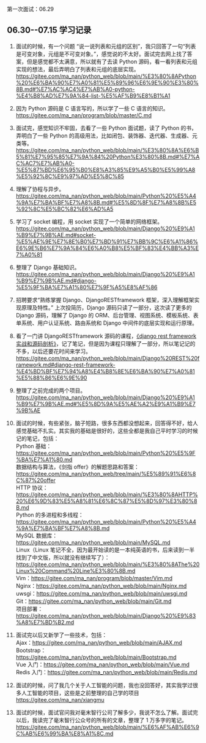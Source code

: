 
第一次面试：06.29  

## 06.30--07.15 学习记录 

1. 面试的时候，有一个问题 “说一说列表和元组的区别”，我只回答了一句“列表是可变对象，元组是不可变对象。”，感觉说的不太好。面试完去网上找了答案，但是感觉都不太满意，所以就有了去读 Python 源码，看一看列表和元组实现的想法，最后弄明白了列表和元组的底层实现。https://gitee.com/ma_nan/python_web/blob/main/%E3%80%8APython%20%E6%BA%90%E7%A0%81%E5%89%96%E6%9E%90%E3%80%8B.md#%E7%AC%AC4%E7%AB%A0-python-%E4%B8%AD%E7%9A%84-list-%E5%AF%B9%E8%B1%A1

2. 因为 Python 源码是 C 语言写的，所以学了一些 C 语言的知识。https://gitee.com/ma_nan/program/blob/master/C.md  

3. 面试完，感觉知识不牢固，去看了一些 Python 面试题，读了 Python 的书，弄明白了一些 Python 的高级用法，比如闭包、装饰器、迭代器、生成器、元类等。https://gitee.com/ma_nan/python_web/blob/main/%E3%80%8A%E6%B5%81%E7%95%85%E7%9A%84%20Python%E3%80%8B.md#%E7%AC%AC7%E7%AB%A0-%E5%87%BD%E6%95%B0%E8%A3%85%E9%A5%B0%E5%99%A8%E5%92%8C%E9%97%AD%E5%8C%85  

4. 理解了协程与异步。https://gitee.com/ma_nan/python_web/blob/main/Python%20%E5%A4%9A%E7%BA%BF%E7%A8%8B.md#%E5%8D%8F%E7%A8%8B%E5%92%8C%E5%BC%82%E6%AD%A5  

5. 学习了 socket 编程，用 socket 实现了一个简单的网络框架。https://gitee.com/ma_nan/python_web/blob/main/Django%20%E9%A1%B9%E7%9B%AE.md#socket-%E5%AE%9E%E7%8E%B0%E7%BD%91%E7%BB%9C%E6%A1%86%E6%9E%B6%E7%9A%84%E6%A0%B8%E5%BF%83%E4%BB%A3%E7%A0%81  

6. 整理了 Django 基础知识。https://gitee.com/ma_nan/python_web/blob/main/Django%20%E9%A1%B9%E7%9B%AE.md#django-%E5%9F%BA%E7%A1%80%E7%9F%A5%E8%AF%86  

7. 招聘要求“熟练掌握 Django、DjangoRESTframework 框架，深入理解框架实现原理及特性。” 上次投简历，Django 源码只读了一部分，这次读了更多的 Django 源码，理解了 Django 的 ORM、后台管理、视图系统、模板系统、表单系统、用户认证系统、路由系统和 Django 中间件的底层实现和运行原理。  

8. 看了一门讲 DjangoRESTframework 源码的课程，[《django rest framework 实战和源码剖析》](https://www.bilibili.com/video/BV1as411M7Zr?p=1)，记了笔记，但是因为课程只理解了一部分，所以笔记记的不多，以后还要花时间来学习。https://gitee.com/ma_nan/python_web/blob/main/Django%20REST%20framework.md#django-rest-framework-%E4%BD%BF%E7%94%A8%E4%B8%8E%E6%BA%90%E7%A0%81%E5%88%86%E6%9E%90  

9. 整理了之前完成的两个项目。https://gitee.com/ma_nan/python_web/blob/main/Django%20%E9%A1%B9%E7%9B%AE.md#%E5%8D%9A%E5%AE%A2%E9%A1%B9%E7%9B%AE  

10. 面试的时候，有些紧张，脑子短路，很多东西都没想起来，回答得不好，给人感觉基础不扎实。其实我的基础是很好的，这些全都是我自己平时学习的时候记的笔记，包括：  
Python 基础：https://gitee.com/ma_nan/python_web/blob/main/Python%20%E5%9F%BA%E7%A1%80.md  
数据结构与算法，《剑指 offer》的解题思路和答案：https://gitee.com/ma_nan/python_web/tree/main/%E5%89%91%E6%8C%87%20offer  
HTTP 协议：https://gitee.com/ma_nan/python_web/blob/main/%E3%80%8AHTTP%20%E6%9D%83%E5%A8%81%E6%8C%87%E5%8D%97%E3%80%8B.md  
Python 的多进程和多线程：https://gitee.com/ma_nan/python_web/blob/main/Python%20%E5%A4%9A%E7%BA%BF%E7%A8%8B.md  
MySQL 数据库：https://gitee.com/ma_nan/python_web/blob/main/MySQL.md  
Linux（Linux 笔记不全，因为最开始读的是一本纯英语的书，后来读到一半找到了中文版，所以就没有继续写了）：https://gitee.com/ma_nan/python_web/blob/main/%E3%80%8AThe%20Linux%20Command%20Line%E3%80%8B.md  
Vim：https://gitee.com/ma_nan/program/blob/master/Vim.md  
Nginx：https://gitee.com/ma_nan/python_web/blob/main/Nginx.md  
uwsgi：https://gitee.com/ma_nan/python_web/blob/main/uwsgi.md  
Git：https://gitee.com/ma_nan/python_web/blob/main/Git.md  
项目部署：https://gitee.com/ma_nan/python_web/blob/main/Django%20%E9%83%A8%E7%BD%B2.md  

11. 面试完以后又新学了一些技术，包括：  
Ajax：https://gitee.com/ma_nan/python_web/blob/main/AJAX.md
Bootstrap：https://gitee.com/ma_nan/python_web/blob/main/Bootstrap.md  
Vue 入门：https://gitee.com/ma_nan/python_web/blob/main/Vue.md  
Redis 入门：https://gitee.com/ma_nan/python_web/blob/main/Redis.md  

12. 面试的时候，问了我几个关于人工智能的问题，我也没回答好，其实我学过很多人工智能的项目，这些是之前整理的自己学的项目  
https://gitee.com/ma_nan/xiangmu  

13. 面试的时候，面试官问我对毫末智行公司了解多少，我说不怎么了解。面试完以后，我读完了毫末智行公众号的所有的文章，整理了 1 万多字的笔记。  
https://gitee.com/ma_nan/python_web/blob/main/%E6%AF%AB%E6%9C%AB%E6%99%BA%E8%A1%8C.md  



